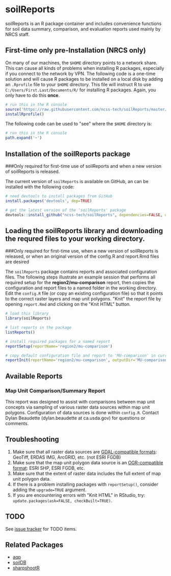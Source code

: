 
# soilReports

soilReports is an R package container and includes convenience functions for soil data summary, comparison, and evaluation reports used mainly by NRCS staff.

## First-time only pre-Installation (NRCS only)

On many of our machines, the `$HOME` directory points to a network share. This can cause all kinds of problems when installing R packages, especially if you connect to the network by VPN. The following code is a one-time solution and will cause R packages to be installed on a local disk by adding an `.Rprofile` file to your `$HOME` directory. This file will instruct R to use `C:/Users/First.Last/Documents/R/` for installing R packages. Again, you only have to do this **once**.

```r
# run this in the R console
source('https://raw.githubusercontent.com/ncss-tech/soilReports/master/R/installRprofile.R')
installRprofile()
```

The following code can be used to "see" where the `$HOME` directory is:
```r
# run this in the R console
path.expand('~')
```

## Installation of the soilReports package
###Only required for first-time use of soilReports and when a new version of soilReports is released.

The current version of `soilReports` is available on GitHub, an can be installed with the following code:
```r
# need devtools to install packages from GitHub
install.packages('devtools', dep=TRUE)

# get the latest version of the 'soilReports' package
devtools::install_github("ncss-tech/soilReports", dependencies=FALSE, upgrade_dependencies=FALSE)
```

## Loading the soilReports library and downloading the requred files to your working directory. 
###Only required for first-time use, when a new version of soilReports is released, or when an original version of the config.R and report.Rmd files are desired 

The `soilReports` package contains reports and associated configuration files. The following steps illustrate an example session that performs all required setup for the **region2/mu-comparison** report, then copies the configuration and report files to a named folder in the working directory. Edit the `config.R` file (or copy an existing configuration file) so that it points to the correct raster layers and map unit polygons. "Knit" the report file by opening `report.Rmd` and clicking on the "Knit HTML" button.

```r
# load this library
library(soilReports)

# list reports in the package
listReports()

# install required packages for a named report
reportSetup(reportName='region2/mu-comparison')

# copy default configuration file and report to 'MU-comparison' in current working directory
reportInit(reportName='region2/mu-comparison', outputDir='MU-comparison')
```

## Available Reports

### Map Unit Comparison/Summary Report

This report was designed to assist with comparisons between map unit concepts via sampling of various raster data sources within map unit polygons. Configuration of data sources is done within `config.R`. Contact Dylan Beaudette (dylan.beaudette at ca.usda.gov) for questions or comments.


## Troubleshooting
 1. Make sure that all raster data sources are [GDAL-compatible formats](http://www.gdal.org/formats_list.html): GeoTiff, ERDAS IMG, ArcGRID, etc. (not ESRI FGDB)
 2. Make sure that the map unit polygon data source is an [OGR-compatible format](http://www.gdal.org/ogr_formats.html): ESRI SHP, ESRI FGDB, etc.
 3. Make sure that the extent of raster data includes the full extent of map unit polygon data.
 4. If there is a problem installing packages with `reportSetup()`, consider adding the `upgrade=TRUE` argument.
 5. If you are encountering errors with "Knit HTML" in RStudio, try: `update.packages(ask=FALSE, checkBuilt=TRUE)`.

## TODO
See [issue tracker](https://github.com/ncss-tech/soilReports/issues) for TODO items.

  

## Related Packages
 * [aqp](https://github.com/ncss-tech/aqp)
 * [soilDB](https://github.com/ncss-tech/soilDB)
 * [sharpshootR](https://github.com/ncss-tech/sharpshootR)
 

